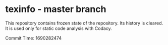 # texinfo - master branch

This repository contains frozen state of the repository.
Its history is cleared. It is used only for static code
analysis with Codacy.

Commit Time: 1690282474